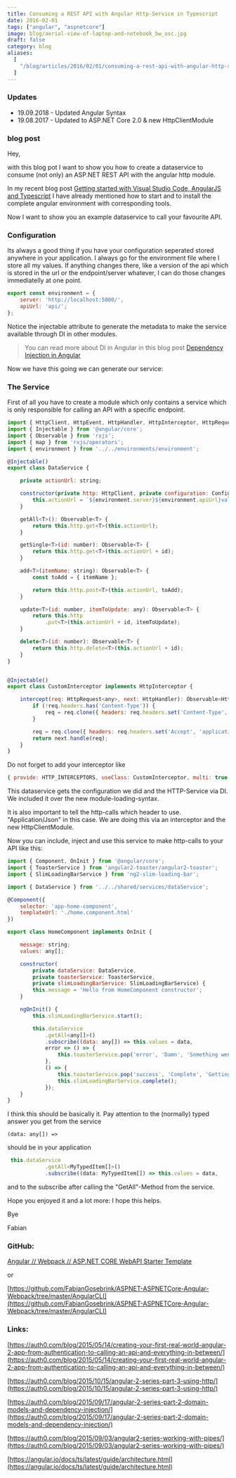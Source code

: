 ```yaml
---
title: Consuming a REST API with Angular Http-Service in Typescript
date: 2016-02-01
tags: ["angular", "aspnetcore"]
image: blog/aerial-view-of-laptop-and-notebook_bw_osc.jpg
draft: false
category: blog
aliases:
  [
    "/blog/articles/2016/02/01/consuming-a-rest-api-with-angular-http-service-in-typescript/",
  ]
---
```


### Updates

- 19.09.2018 - Updated Angular Syntax
- 19.08.2017 - Updated to ASP.NET Core 2.0 & new HttpClientModule

### blog post

Hey,

with this blog pot I want to show you how to create a dataservice to consume (not only) an ASP.NET REST API with the angular http module.

In my recent blog post [Getting started with Visual Studio Code, AngularJS and Typescript](http://offering.solutions/blog/articles/2015/12/03/getting-started-with-visual-studio-code-angularjs-and-typescript/) I have already mentioned how to start and to install the complete angular environment with corresponding tools.

Now I want to show you an example dataservice to call your favourite API.

### Configuration

Its always a good thing if you have your configuration seperated stored anywhere in your application. I always go for the environment file where I store all my values. If anything changes there, like a version of the api which is stored in the url or the endpoint/server whatever, I can do those changes immediatelly at one point.

```javascript
export const environment = {
    server: 'http://localhost:5000/',
    apiUrl: 'api/';
};
```

Notice the injectable attribute to generate the metadata to make the service available through DI in other modules.

> You can read more about DI in Angular in this blog post [Dependency Injection in Angular](http://blog.thoughtram.io/angular/2015/05/18/dependency-injection-in-angular-2.html)

Now we have this going we can generate our service:

### The Service

First of all you have to create a module which only contains a service which is only responsible for calling an API with a specific endpoint.

```javascript
import { HttpClient, HttpEvent, HttpHandler, HttpInterceptor, HttpRequest } from '@angular/common/http';
import { Injectable } from '@angular/core';
import { Observable } from 'rxjs';
import { map } from 'rxjs/operators';
import { environment } from '../../environments/environment';

@Injectable()
export class DataService {

    private actionUrl: string;

    constructor(private http: HttpClient, private configuration: Configuration) {
        this.actionUrl = `${environment.server}${environment.apiUrl}values/`;
    }

    getAll<T>(): Observable<T> {
        return this.http.get<T>(this.actionUrl);
    }

    getSingle<T>(id: number): Observable<T> {
        return this.http.get<T>(this.actionUrl + id);
    }

    add<T>(itemName: string): Observable<T> {
        const toAdd = { itemName };

        return this.http.post<T>(this.actionUrl, toAdd);
    }

    update<T>(id: number, itemToUpdate: any): Observable<T> {
        return this.http
            .put<T>(this.actionUrl + id, itemToUpdate);
    }

    delete<T>(id: number): Observable<T> {
        return this.http.delete<T>(this.actionUrl + id);
    }
}


@Injectable()
export class CustomInterceptor implements HttpInterceptor {

    intercept(req: HttpRequest<any>, next: HttpHandler): Observable<HttpEvent<any>> {
        if (!req.headers.has('Content-Type')) {
            req = req.clone({ headers: req.headers.set('Content-Type', 'application/json') });
        }

        req = req.clone({ headers: req.headers.set('Accept', 'application/json') });
        return next.handle(req);
    }
}
```

Do not forget to add your interceptor like

```javascript
{ provide: HTTP_INTERCEPTORS, useClass: CustomInterceptor, multi: true },
```

This dataservice gets the configuration we did and the HTTP-Service via DI. We included it over the new module-loading-syntax.

It is also important to tell the http-calls which header to use. "Application/Json" in this case. We are doing this via an interceptor and the new HttpClientModule.

Now you can include, inject and use this service to make http-calls to your API like this:

```javascript
import { Component, OnInit } from '@angular/core';
import { ToasterService } from 'angular2-toaster/angular2-toaster';
import { SlimLoadingBarService } from 'ng2-slim-loading-bar';

import { DataService } from '../../shared/services/dataService';

@Component({
    selector: 'app-home-component',
    templateUrl: './home.component.html'
})

export class HomeComponent implements OnInit {

    message: string;
    values: any[];

    constructor(
        private dataService: DataService,
        private toasterService: ToasterService,
        private slimLoadingBarService: SlimLoadingBarService) {
        this.message = 'Hello from HomeComponent constructor';
    }

    ngOnInit() {
        this.slimLoadingBarService.start();

        this.dataService
            .getAll<any[]>()
            .subscribe((data: any[]) => this.values = data,
            error => () => {
                this.toasterService.pop('error', 'Damn', 'Something went wrong...');
            },
            () => {
                this.toasterService.pop('success', 'Complete', 'Getting all values complete');
                this.slimLoadingBarService.complete();
            });
    }
}
```

I think this should be basically it. Pay attention to the (normally) typed answer you get from the service

`(data: any[]) =>`

should be in your application

```javascript
 this.dataService
            .getAll<MyTypedItem[]>()
            .subscribe((data: MyTypedItem[]) => this.values = data,
```

and to the subscribe after calling the "GetAll"-Method from the service.

Hope you enjoyed it and a lot more: I hope this helps.

Bye

Fabian

### GitHub:

[Angular // Webpack // ASP.NET CORE WebAPI Starter Template](https://github.com/FabianGosebrink/ASPNETCore-Angular-Webpack-StarterTemplate)

or

[https://github.com/FabianGosebrink/ASPNET-ASPNETCore-Angular-Webpack/tree/master/AngularCLI](https://github.com/FabianGosebrink/ASPNET-ASPNETCore-Angular-Webpack/tree/master/AngularCLI)

### Links:

[https://auth0.com/blog/2015/05/14/creating-your-first-real-world-angular-2-app-from-authentication-to-calling-an-api-and-everything-in-between/](https://auth0.com/blog/2015/05/14/creating-your-first-real-world-angular-2-app-from-authentication-to-calling-an-api-and-everything-in-between/)

[https://auth0.com/blog/2015/10/15/angular-2-series-part-3-using-http/](https://auth0.com/blog/2015/10/15/angular-2-series-part-3-using-http/)

[https://auth0.com/blog/2015/09/17/angular-2-series-part-2-domain-models-and-dependency-injection/](https://auth0.com/blog/2015/09/17/angular-2-series-part-2-domain-models-and-dependency-injection/)

[https://auth0.com/blog/2015/09/03/angular2-series-working-with-pipes/](https://auth0.com/blog/2015/09/03/angular2-series-working-with-pipes/)

[https://angular.io/docs/ts/latest/guide/architecture.html](https://angular.io/docs/ts/latest/guide/architecture.html)
